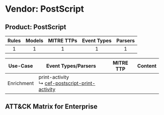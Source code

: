 Vendor: PostScript
==================
Product: PostScript
-------------------
| Rules | Models | MITRE TTPs | Event Types | Parsers |
|:-----:|:------:|:----------:|:-----------:|:-------:|
|   1   |   1    |     1      |      1      |    1    |

|  Use-Case  | Event Types/Parsers                                                                                               | MITRE TTP | Content                                                  |
|:----------:| ----------------------------------------------------------------------------------------------------------------- | --------- | -------------------------------------------------------- |
| Enrichment |  print-activity<br> ↳ [cef-postscript-print-activity](Parsers/parserContent_cef-postscript-print-activity.md)<br> |           | [](Rules_Models/r_m_postscript_postscript_Enrichment.md) |

ATT&CK Matrix for Enterprise
----------------------------
